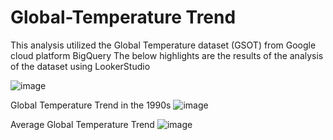 # Global-Temperature Trend
This analysis utilized the Global Temperature dataset (GSOT) from Google cloud platform BigQuery
The below highlights are the results of the analysis of the dataset using LookerStudio

![image](https://github.com/user-attachments/assets/d4d903e7-c41c-484d-8f13-45c86a132893)


Global Temperature Trend in the 1990s
![image](https://github.com/user-attachments/assets/993afd1a-85b9-4621-9845-cc51d6dfc1fe)

Average Global Temperature Trend
![image](https://github.com/user-attachments/assets/ebef0262-0e3b-45bc-8488-7f853dc64129)
